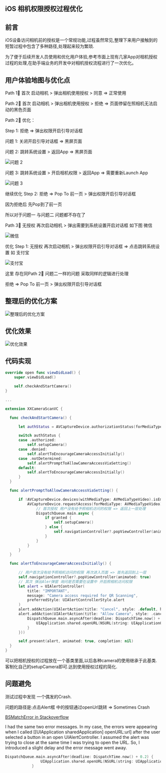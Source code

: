 ## iOS 相机权限授权过程优化

## 前言

iOS设备访问相机前的授权是一个常规功能,过程虽然常见,整理下来用户接触到的短暂过程中包含了多种路径,处理起来较为繁琐.

为了便于后续开发人员使用和优化用户体验,参考市面上现有几家App对相机授权过程的处理,在助手端业务的开发中对相机授权流程进行了一次优化。

## 用户体验地图与优化点

Path 1⃣️  首次 启动相机 > 弹出相机使用授权 > 同意 => 正常使用

Path 2⃣️️  首次 启动相机 > 弹出相机使用授权 > 拒绝 => 页面停留在照相机无法启动的黑色页面

Path 2⃣️️  优化：

Step 1: 拒绝 => 弹出权限开启引导对话框

问题 1: 关闭开启引导对话框 => 黑屏页面  

问题 2: 跳转系统设置 > 返回App => 黑屏页面

![问题 2](http://112.124.41.46/bijinglong/candyimg/raw/master/DigtalRecognize/issue_1.gif)         

问题 3: 跳转系统设置 > 开启相机权限 > 返回App => 需要重新Launch App

![问题 3](http://112.124.41.46/bijinglong/candyimg/raw/master/DigtalRecognize/issue_2.gif)    

继续优化 Step 2:  拒绝 => Pop To 前一页 > 弹出权限开启引导对话框

因为拒绝后 先Pop到了前一页

所以对于问题一 与问题二 问题都不存在了

Path 3⃣️  无授权 再次启动相机 > 弹出需要到系统设置开启对话框 如下图 微信  

![微信](http://112.124.41.46/bijinglong/candyimg/raw/master/DigtalRecognize/WechatIMG5.jpeg)

优化 Step 1: 无授权 再次启动相机 > 弹出权限开启引导对话框 => 点击跳转系统设置  如 支付宝    

![支付宝](http://112.124.41.46/bijinglong/candyimg/raw/master/DigtalRecognize/WechatIMG6.jpeg)   

这里 存在同Path 2⃣️  问题二一样的问题 采取同样的逻辑进行处理

拒绝 => Pop To 前一页 > 弹出权限开启引导对话框

## 整理后的优化方案

![整理后的优化方案](http://112.124.41.46/bijinglong/candyimg/raw/master/DigtalRecognize/final.png)

## 优化效果

![优化效果](http://112.124.41.46/bijinglong/candyimg/raw/master/DigtalRecognize/okOne.gif)

## 代码实现

```Swift
override open func viewDidLoad() {
    super.viewDidLoad()

    self.checkAndStartCamera()
}

...

extension XXCameraScanVC {

  func checkAndStartCamera() {

      let authStatus = AVCaptureDevice.authorizationStatus(forMediaType: AVMediaTypeVideo)

      switch authStatus {
      case .authorized:
          self.setupCamera()
      case .denied:
          self.alertToEncourageCameraAccessInitially()
      case .notDetermined:
          self.alertPromptToAllowCameraAccessViaSetting()
      default:
          self.alertToEncourageCameraAccessInitially()
      }
  }

  func alertPromptToAllowCameraAccessViaSetting() {

      if !AVCaptureDevice.devices(withMediaType: AVMediaTypeVideo).isEmpty {
          AVCaptureDevice.requestAccess(forMediaType: AVMediaTypeVideo) { granted in
              // 首次授权 用户没有给予照相机访问的权限 => 返回上一层处理
              DispatchQueue.main.async {
                  if granted {
                      self.setupCamera()
                  } else {
                      self.navigationController?.popViewController(animated: true)
                  }
              }
          }
      }
  }

  func alertToEncourageCameraAccessInitially() {

      // 用户首次没有给予照相机访问的权限 再次进入页面 => 首先返回到上一层
      self.navigationController?.popViewController(animated: true)
      // 其次 弹出Aler弹窗 询问是否需要在设置中 开启照相机访问权限
      let alert = UIAlertController(
          title: "IMPORTANT",
          message: "Camera access required for QR Scanning",
          preferredStyle: UIAlertControllerStyle.alert
      )
      alert.addAction(UIAlertAction(title: "Cancel", style: .default, handler: nil))
      alert.addAction(UIAlertAction(title: "Allow Camera", style: .cancel, handler: { (alert) -> Void in
          DispatchQueue.main.asyncAfter(deadline: DispatchTime.now() + 0.2) {
              UIApplication.shared.openURL(NSURL(string: UIApplicationOpenSettingsURLString)! as URL)
          }
      }))

      self.present(alert, animated: true, completion: nil)
  }
}
```

可以把相机授权的过程放在一个基类里面,以后各种camera的使用继承于此基类.客制化自己的setupCamera即可.达到使用授权过程的简化.

## 问题避免

测试过程中发现 一个偶发的Crash.

问题的路径是:点击Alert框 中的按钮通过openUrl跳转  => Sometimes Crash

[BSMatchError in Stackoverflow](https://stackoverflow.com/questions/32341851/bsmacherror-xcode-7-beta)

I had the same two error messages. In my case, the errors were appearing when I called [[UIApplication sharedApplication] openURL:url] after the user selected a button in an open UIAlertController. I assumed the alert was trying to close at the same time I was trying to open the URL. So, I introduced a slight delay and the error message went away.

```Swift
DispatchQueue.main.asyncAfter(deadline: DispatchTime.now() + 0.2) {
                UIApplication.shared.openURL(NSURL(string: UIApplicationOpenSettingsURLString)! as URL)
            }
```
